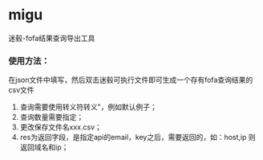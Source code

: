 # migu
迷毂-fofa结果查询导出工具
### 使用方法：
在json文件中填写，然后双击迷毂可执行文件即可生成一个存有fofa查询结果的csv文件
 1. 查询需要使用转义符转义"，例如默认例子；
 2. 查询数量需要指定；
 3. 更改保存文件名xxx.csv；
 4. res为返回字段，是指定api的email，key之后，需要返回的，如：host,ip 则返回域名和ip；
